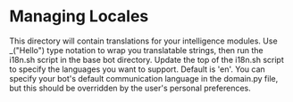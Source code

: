 # Managing Locales

This directory will contain translations for your intelligence modules.
Use _("Hello") type notation to wrap you translatable strings, then run the i18n.sh script in the base bot directory.
Update the top of the i18n.sh script to specify the languages you want to support. Default is 'en'.
You can specify your bot's default communication language in the domain.py file, but this should be overridden by
the user's personal preferences.

